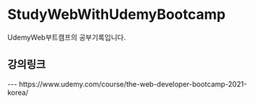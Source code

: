 # StudyWebWithUdemyBootcamp
UdemyWeb부트캠프의 공부기록입니다.



<h2>강의링크</h2>
---
https://www.udemy.com/course/the-web-developer-bootcamp-2021-korea/
